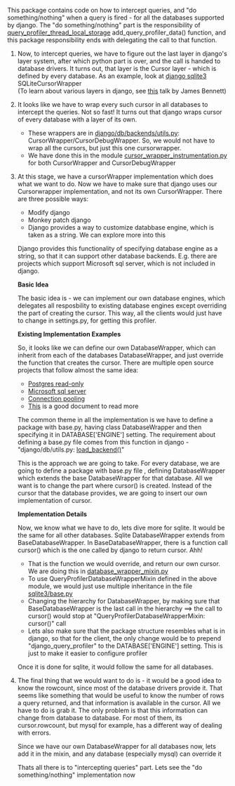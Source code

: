 This package contains code on how to intercept queries, and "do something/nothing" when a query is fired -   for all the
databases supported by django.
The "do something/nothing" part is the responsibility of [query_profiler_thread_local_storage](../query_signature/data_storage.py) 
add_query_profiler_data() function, and this package responsibility ends with delegating the call to that function.

1.  Now, to intercept queries, we have to figure out the last layer in django's layer system, after which python
    part is over, and the call is handed to database drivers.  It turns out, that layer is the Cursor layer - which is
    defined by every database.  As an example, look at [django sqlite3](https://github.com/django/django/blob/2.2/django/db/backends/sqlite3/base.py#L373)
    SQLiteCursorWrapper  
    (To learn about various layers in django, see [this](https://www.youtube.com/watch?v=tkwZ1jG3XgA&t=994s) talk by 
    James Bennett) 

2.  It looks like we have to wrap every such cursor in all databases to intercept the queries.  Not so fast!  It turns
    out that django wraps cursor of every database with a layer of its own.
     - These wrappers are in [django/db/backends/utils.py](https://github.com/django/django/blob/2.2/django/db/backends/sqlite3/base.py#L373): CursorWrapper/CursorDebugWrapper.  So, we would not have to wrap all the cursors, but just this one cursorwrapper.  
     - We have done this in the module [cursor_wrapper_instrumentation.py](db/backends/cursor_wrapper_instrumentation.py) for both 
        CursorWrapper and CursorDebugWrapper

3.  At this stage, we have a cursorWrapper implementation which does what we want to do.  Now we have to make sure that
    django uses our Cursorwrapper implementation, and not its own CursorWrapper.  There are three possible ways:
    -  Modify django
    -  Monkey patch django
    -  Django provides a way to customize databbase engine, which is taken as a string.  We can explore more into this

    Django provides this functionality of specifying database engine as a string, so that it can support other database
    backends.  E.g. there are projects which support Microsoft sql server, which is not included in django.
    
    **Basic Idea**
    
    The basic idea is - we can implement our own database engines, which delegates all resposbility to existing database
    engines except overriding the part of creating the cursor.  This way, all the clients would just have to change
    in settings.py, for getting this profiler.

    **Existing Implementation Examples**
    
    So, it looks like we can define our own DatabaseWrapper, which can inherit from each of the databases
    DatabaseWrapper, and just override the function that creates the cursor.  There are multiple open source projects
    that follow almost the same idea:
    - [Postgres read-only](https://github.com/opbeat/django-postgres-readonly)
    - [Microsoft sql server](https://github.com/denisenkom/django-sqlserver)
    - [Connection pooling](https://github.com/heroku-python/django-postgrespool)
    - [This](https://simpleisbetterthancomplex.com/media/2016/11/db.pdf) is a good document to read more

    The common theme in all the implementation is we have to define a package with base.py, having class DatabaseWrapper
    and then specifying it in DATABASE['ENGINE'] setting.  The requirement about defining a base.py file comes from this 
    function in django - "django/db/utils.py: [load_backend()](https://github.com/django/django/blob/2.2/django/db/utils.py#L115-L119)"

    This is the approach we are going to take.  For every database, we are going to define a package with base.py file
    , defining DatabaseWrapper which extends the base DatabaseWrapper for that database.  All we want is to change
    the part where cursor() is created.  Instead of the cursor that the database provides, we are going to insert
    our own implementation of cursor.

    **Implementation Details**
    
    Now, we know what we have to do, lets dive more for sqlite.  It would be the same for all other databases.
    Sqlite DatabaseWrapper extends from BaseDatabaseWrapper.  In BaseDatabaseWrapper, there is a function call cursor()
    which is the one called by django to return cursor.  Ahh!
    -  That is the function we would override, and return our own cursor.  We are doing this in [database_wrapper_mixin.py](db/backends/database_wrapper_mixin.py)
    -  To use QueryProfilerDatabaseWrapperMixin defined in the above module, we would just use multiple inheritance
        in the file [sqlite3/base.py](db/backends/sqlite3/base.py)
    - Changing the hierarchy for DatabaseWrapper, by making sure that BaseDatabaseWrapper is the last call in
      the hierarchy ==> the call to cursor() would stop at "QueryProfilerDatabaseWrapperMixin: cursor()" call
    -  Lets also make sure that the package structure resembles what is in django, so that for the client, the only
        change would be to prepend "django_query_profiler" to the DATABASE['ENGINE'] setting.  This is just to make it
        easier to configure profiler

    Once it is done for sqlite, it would follow the same for all databases.

4.  The final thing that we would want to do is - it would be a good idea to know the rowcount, since most of the
    database drivers provide it.  That seems like something that would be useful to know the number of rows a query
    returned, and that information is available in the cursor.  All we have to do is grab it.
    The only problem is that this information can change from database to database.  For most of them, its
    cursor.rowcount, but mysql for example, has a different way of dealing with errors.

    Since we have our own DatabaseWrapper for all databases now, lets add it in the mixin, and any database (especially
    mysql) can override it

    Thats all there is to "intercepting queries" part.  Lets see the "do something/nothing" implementation now
